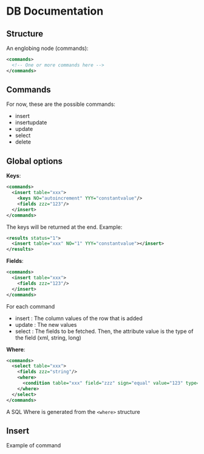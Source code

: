 # DB Documentation

## Structure
An englobing node (commands):
```xml
<commands>
  <!-- One or more commands here -->
</commands>
```

## Commands
For now, these are the possible commands:
* insert
* insertupdate
* update
* select
* delete

## Global options
**Keys**:
```xml
<commands>
  <insert table="xxx">
    <keys NO="autoincrement" YYY="constantvalue"/>
    <fields zzz="123"/>
  </insert>
</commands>
```
The keys will be returned at the end. Example:
```xml
<results status="1">
  <insert table="xxx" NO="1" YYY="constantvalue"></insert>
</results>
```

**Fields**:
```xml
<commands>
  <insert table="xxx">
    <fields zzz="123"/>
  </insert>
</commands>
```
For each command
* insert : The column values of the row that is added
* update : The new values
* select : The fields to be fetched. Then, the attribute value is the type of the field (xml, string, long)

**Where**:
```xml
<commands>
  <select table="xxx">
    <fields zzz="string"/>
    <where>
      <condition table="xxx" field="zzz" sign="equal" value="123" type="string"/>
    </where>
  </select>
</commands>
```
A SQL Where is generated from the `<where>` structure

## Insert
Example of command

